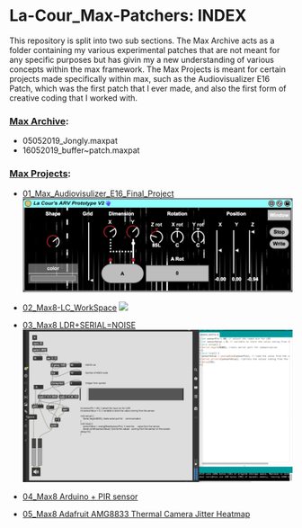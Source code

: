 # La-Cour_Max-Patchers: INDEX
This repository is split into two sub sections. The Max Archive acts as a folder containing my various experimental patches that are not meant for any specific purposes but has givin my a new understanding of various concepts within the max framework. The Max Projects is meant for certain projects made specifically within max, such as the Audiovisualizer E16 Patch, which was the first patch that I ever made, and also the first form of creative coding that I worked with.

### [Max Archive](https://github.com/L4COUR/L4COUR_Max-Patchers/tree/master/Max%20Archive):
- 05052019_Jongly.maxpat
- 16052019_buffer~patch.maxpat

### [Max Projects](https://github.com/L4COUR/L4COUR_Max-Patchers/tree/master/Max%20Projects):
- [01_Max_Audiovisulizer_E16_Final_Project](https://github.com/L4COUR/L4COUR_Max-Patchers/tree/master/Max%20Projects/01_Max4Live-Jitter-Visualizer-patch)
![](https://github.com/L4COUR/L4COUR_Max-Patchers/blob/master/Max%20Projects/01_Max4Live-Jitter-Visualizer-patch/Screen%20Shot%202018-03-30%20at%2001.21.23.png)

- [02_Max8-LC_WorkSpace](https://github.com/L4COUR/L4COUR_Max-Patchers/tree/master/Max%20Projects/02_Max8%20-%20LC_WorkSpace)
![](./L4COUR_Max-Patchers/blob/master/Max%20Projects/02_Max8-LC_WorkSpace/media/LC_WorkSpace_NodeScript.gif)

- [03_Max8 LDR+SERIAL=NOISE](https://github.com/L4COUR/L4COUR_Max-Patchers/tree/master/Max%20Projects/03_Max8%20-%20LDR%2BSERIAL%3DNOISE)
![](https://github.com/L4COUR/L4COUR_Max-Patchers/blob/master/Max%20Projects/03_Max8-LDR%2BSERIAL%3DNOISE/media/LDR+SERIAL-NOISE-VID.gif)

- [04_Max8 Arduino + PIR sensor](https://github.com/L4COUR/L4COUR_Max-Patchers/tree/master/Max%20Projects/04_Max8%20-%20Arduino%20%2B%20PIRsensor)

- [05_Max8 Adafruit AMG8833 Thermal Camera Jitter Heatmap](https://github.com/L4COUR/L4COUR_Max-Patchers/tree/master/Max%20Projects/05_Max8%20-%20Adafruit%20AMG8833%20Thermal%20Camera%20Heatmap%20Jitter)
